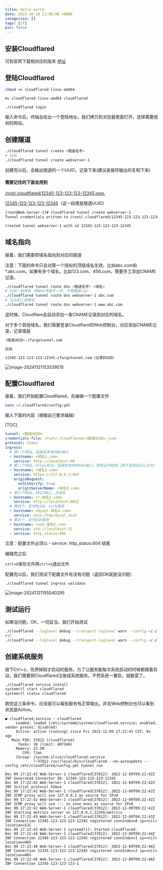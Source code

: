 ```yaml
---
title: hello world
date: 2023-10-10 21:00:00 +0800
categories: []
tags: [CF]
pin: false
---
```


## 安装Cloudflared

可到官网下载相对应的版本
[地址](https://github.com/cloudflare/cloudflared)

## 登陆Cloudflared

```bash
chmod +x cloudflared-linux-amd64
```

```bash
mv cloudflared-linux-amd64 cloudflared
```

```
./cloudflared login
```

输入命令后，终端会给出一个登陆地址，我们拷贝到浏览器里面打开，选择需要授权的网站。

## 创建隧道

```bash
./cloudflared tunnel create <隧道名字>
# 比如
./cloudflared tunnel create webserver-1
```

创建完以后，会输出隧道的一个UUID，记录下来(建议直接将输出的复制下来)

#### **需要记住的下面会用到**

 <u>/root/.cloudflared/12345-123-123-123-12345.json.</u> 

<u>12345-123-123-123-12345</u>（这一段便是隧道UUID）

```bash
[root@Web-Server-1]# cloudflared tunnel create webserver-1
Tunnel credentials written to /root/.cloudflared/12345-123-123-123-12345.json. cloudflared chose this file based on where your origin certificate was found. Keep this file secret. To revoke these credentials, delete the tunnel.

Created tunnel webserver-1 with id 12345-123-123-123-12345
```

## 域名指向

接着，我们需要把域名指向到对应的隧道

注意：下面的命令只会对第一个授权的顶级域名生效，比如abc.com和*.abc.com。如果有多个域名，比如123.com、456.com，需要手工添加CNAME记录。

```bash
./cloudflared tunnel route dns <隧道名字> <域名>
# 比如一级域名（和Web界面不一样，不需要输入@）
./cloudflared tunnel route dns webserver-1 abc.com
# 又比如二级域名
./cloudflared tunnel route dns webserver-1 www.abc.com
```

这时候，Cloudflare会自动添加一条CNAME记录到对应的域名。

对于多个其他域名，我们需要登录Cloudflare的Web控制台，对应添加CNAME记录，记录值是

```bash
<隧道UUID>.cfargotunnel.com

比如

12345-123-123-123-12345.cfargotunnel.com（记录的UID）
```

![image-20241121153539515](C:\Users\ll\AppData\Roaming\Typora\typora-user-images\image-20241121153539515.png)

## 配置Cloudflared

接着，我们开始配置Cloudflared，先编辑一个配置文件

```bash
nano ~/.cloudflared/config.yml
```

输入下面的内容（根据自己要求编辑）

[TOC]

```yaml
tunnel: <隧道UUID>
credentials-file: /root/.cloudflared/<隧道UUID>.json
protocol: h2mux
ingress:
  # 第一个网站，连接到本地的80端口
  - hostname: <域名1.com>
    service: http://localhost:80
  # 第二个网站，https协议，连接到本地的443端口，禁用证书校验（用于自签名SSL证书）
  - hostname: <域名2.com>
    service: https://127.0.0.1:443
    originRequest:
      noTLSVerify: true
      originServerName: <域名2.com>
  # 第三个网站，8012端口，泛域名
  - hostname: <*.域名3.com>
    service: http://localhost:8012
  # 第四个，反代MySQL sock服务
  - hostname: <mysql.域名4.com>
    service: unix:/tmp/mysql.sock
  # 第五个，反代SSH服务
  - hostname: <ssh.域名5.com>
    service: ssh://localhost:22
  - service: http_status:404
```

注意：配置文件必须以  - service: http_status:404 结尾

编辑完之后

`ctrl+O`保存文件再`ctrl+X`退出文件

配置完以后，我们测试下配置文件有没有问题（返回OK就是没问题）

```bash
./cloudflared tunnel ingress validate
```

![image-20241121155540295](C:\Users\ll\AppData\Roaming\Typora\typora-user-images\image-20241121155540295.png)

## 测试运行

如果没问题，OK，一切妥当，我们开始测试

```bash
./cloudflared --loglevel debug --transport-loglevel warn --config ~/.cloudflared/config.yml tunnel run <隧道UUID>
#如
./cloudflared --loglevel debug --transport-loglevel warn --config ~/.cloudflared/config.yml tunnel run 12345-123-123-123-12345
```

## 创建系统服务

按下Ctrl+z，先停掉刚才启动的服务。为了让服务能每次系统启动的时候都跟着启动，我们需要把Cloudflared注册成系统服务。不然系统一重启，就歇菜了。

```bash
./cloudflared service install
systemctl start cloudflared
systemctl status cloudflared
```

跑完这三条命令，应该就可以看到服务有正常输出，并且Web控制台也可以看到状态是Active。

```
● cloudflared.service - cloudflared
     Loaded: loaded (/etc/systemd/system/cloudflared.service; enabled; vendor preset: disabled)
     Active: active (running) since Fri 2022-12-09 17:22:43 CST; 9s ago
   Main PID: 37812 (cloudflared)
      Tasks: 18 (limit: 407348)
     Memory: 23.5M
        CPU: 71ms
     CGroup: /system.slice/cloudflared.service
             └─37812 /usr/local/bin/cloudflared --no-autoupdate --config /etc/cloudflared/config.yml tunnel run

Dec 09 17:22:42 Web-Server-1 cloudflared[37812]: 2022-12-09T09:22:42Z INF Generated Connector ID: 12345-123-123-123-12345
Dec 09 17:22:42 Web-Server-1 cloudflared[37812]: 2022-12-09T09:22:42Z INF Initial protocol h2mux
Dec 09 17:22:42 Web-Server-1 cloudflared[37812]: 2022-12-09T09:22:42Z INF ICMP proxy will use 127.0.0.1 as source for IPv4
Dec 09 17:22:42 Web-Server-1 cloudflared[37812]: 2022-12-09T09:22:42Z INF ICMP proxy will use ::: in zone eno1 as source for IPv6
Dec 09 17:22:42 Web-Server-1 cloudflared[37812]: 2022-12-09T09:22:42Z INF Starting metrics server on 127.0.0.1:12345/metrics
Dec 09 17:22:43 Web-Server-1 cloudflared[37812]: 2022-12-09T09:22:43Z INF Connection 12345-123-123-123-12345 registered connIndex=0 ip=<nil> location=SJC
Dec 09 17:22:43 Web-Server-1 systemd[1]: Started cloudflared.
Dec 09 17:22:44 Web-Server-1 cloudflared[37812]: 2022-12-09T09:22:44Z INF Connection 12345-123-123-123-12345 registered connIndex=1 ip=<nil> location=HKG
Dec 09 17:22:46 Web-Server-1 cloudflared[37812]: 2022-12-09T09:22:46Z INF Connection 12345-123-123-123-12345 registered connIndex=3 ip=<nil> location=HKG
Dec 09 17:22:46 Web-Server-1 cloudflared[37812]: 2022-12-09T09:22:46Z INF Connection 12345-123-123-123-1
```
